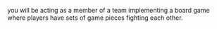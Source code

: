 you will be acting as a member of a team implementing a board game where players have sets of game pieces fighting each other.

